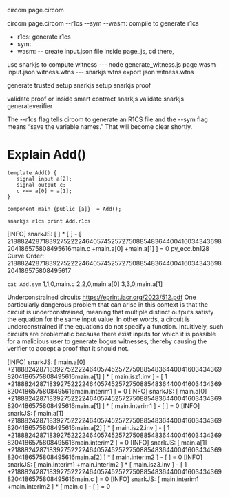 circom page.circom

circom page.circom --r1cs --sym --wasm: compile to generate r1cs

- r1cs: generate r1cs
- sym:
- wasm:
  -- create input.json file inside page_js, cd there,

use snarkjs to compute witness
--- node generate_witness.js page.wasm input.json witness.wtns
--- snarkjs wtns export json witness.wtns

generate trusted setup
snarkjs setup
snarkjs proof

validate proof or inside smart contract
snarkjs validate
snarkjs generateverifier

The --r1cs flag tells circom to generate an R1CS file and the --sym flag means “save the variable names.” That will become clear shortly.

# Explain Add()

```
template Add() {
   signal input a[2];
   signal output c;
   c <== a[0] + a[1];
}

component main {public [a]}  = Add();
```

`snarkjs r1cs print Add.r1cs`

[INFO] snarkJS: [ ] \* [ ] - [ 21888242871839275222246405745257275088548364400416034343698204186575808495616main.c +main.a[0] +main.a[1] ] = 0
py_ecc.bn128 Curve Order: 21888242871839275222246405745257275088548364400416034343698204186575808495617

`cat Add.sym`
1,1,0,main.c
2,2,0,main.a[0]
3,3,0,main.a[1]

Underconstrained circuits
https://eprint.iacr.org/2023/512.pdf
One particularly dangerous problem that can arise in this context is that the circuit is underconstrained, meaning that multiple distinct outputs satisfy the equation for the same input value. In other words, a circuit is underconstrained if the equations do not specify a function. Intuitively, such circuits are problematic because there exist inputs for which it is possible for a malicious user to generate bogus witnesses, thereby causing the verifier to accept a proof that it should not.


[INFO]  snarkJS: [ main.a[0] +21888242871839275222246405745257275088548364400416034343698204186575808495616main.a[1] ] * [ main.isz1.inv ] - [ 1 +21888242871839275222246405745257275088548364400416034343698204186575808495616main.interim1 ] = 0
[INFO]  snarkJS: [ main.a[0] +21888242871839275222246405745257275088548364400416034343698204186575808495616main.a[1] ] * [ main.interim1 ] - [  ] = 0
[INFO]  snarkJS: [ main.a[1] +21888242871839275222246405745257275088548364400416034343698204186575808495616main.a[2] ] * [ main.isz2.inv ] - [ 1 +21888242871839275222246405745257275088548364400416034343698204186575808495616main.interim2 ] = 0
[INFO]  snarkJS: [ main.a[1] +21888242871839275222246405745257275088548364400416034343698204186575808495616main.a[2] ] * [ main.interim2 ] - [  ] = 0
[INFO]  snarkJS: [ main.interim1 +main.interim2 ] * [ main.isz3.inv ] - [ 1 +21888242871839275222246405745257275088548364400416034343698204186575808495616main.c ] = 0
[INFO]  snarkJS: [ main.interim1 +main.interim2 ] * [ main.c ] - [  ] = 0